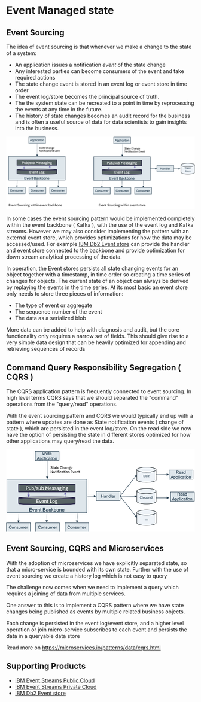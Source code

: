 # Event Managed state


## Event Sourcing

The idea of event sourcing is that whenever we make a change to the state of a system:

* An application issues a notification *event* of the state change
* Any interested parties can become consumers of the event and take required actions
* The state change event is stored in an event log or event store  in time order
* The event log/store becomes the principal source of truth.
* The the system state can be recreated to a point in time by reprocessing the events at any time in the future.
* The history of state changes becomes an audit record for the business and is often a useful source of data for data scientists to gain insights into the business.

![](evt-src.png)

In some cases the event sourcing pattern would be implemented completely within the event backbone ( Kafka ), with the use of the event log and Kafka streams.   However we may also consider implementing the pattern with an external event store, which provides optimizations for how the data may be accessed/used.  For example [IBM Db2 Event store]( https://www.ibm.com/products/db2-event-store) can provide the handler and event store connected to the backbone and provide optimization for down stream analytical processing of the data.


In operation, the  Event stores persists all state changing events for an object together with a timestamp, in time order so  creating a time series of changes for objects. The current state of an object can always be derived by replaying the events in the time series. At its most basic an event store only needs to store three pieces of information:

* The type of event or aggregate
* The sequence number of the event
* The data as a serialized blob

More data can be added to help with diagnosis and audit, but the core functionality only requires a narrow set of fields. This should give rise to a very simple data design that can be heavily optimized for appending and retrieving sequences of records

## Command Query Responsibility Segregation ( CQRS )

The CQRS application pattern is frequently connected to event sourcing. In high level terms CQRS says that we should separated the "command" operations from the "query/read" operations.

With the event sourcing pattern and CQRS we would typically end up with a pattern where updates are done as State notification events ( change of state ), which are persisted in the event log/store. On the read side we now have the option of persisting the state in different stores optimized for how other applications may query/read the data.

![](evt-cqrs.png)

## Event Sourcing, CQRS and Microservices

With the adoption of microservices we have explicitly separated state, so that a micro-service is bounded with its own state. Further with the use of event sourcing we create a history log which is not easy to query

The challenge now comes when we need to implement a query  which requires a joining of data from multiple services.

One answer to this is to implement a CQRS pattern where we have state changes being published as events by multiple related business objects.

Each change is persisted in the event log/event store, and a higher level operation or join micro-service subscribes to each event and persists the data in a queryable data store

Read more on
https://microservices.io/patterns/data/cqrs.html


## Supporting Products
* [IBM Event Streams Public Cloud](https://console.bluemix.net/catalog/services/event-streams)
* [IBM Event Streams Private Cloud](https://www.ibm.com/cloud/event-streams)
* [IBM Db2 Event store]( https://www.ibm.com/products/db2-event-store)
